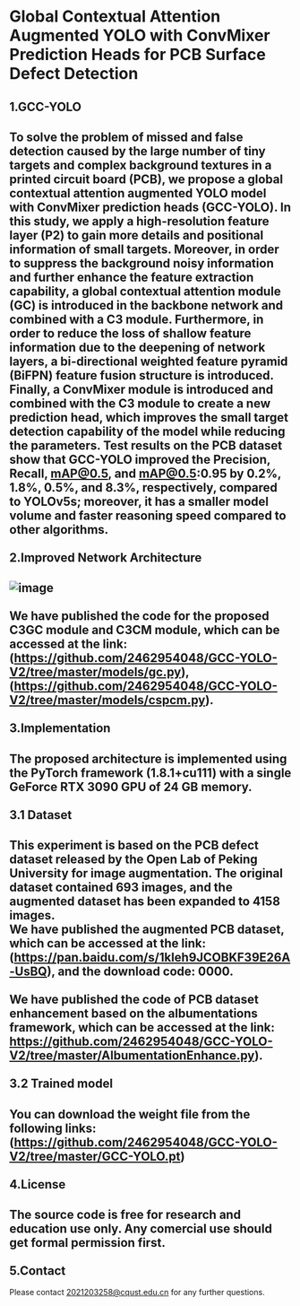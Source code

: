 Global Contextual Attention Augmented YOLO with ConvMixer Prediction Heads for PCB Surface Defect Detection
=
1.GCC-YOLO
----
To solve the problem of missed and false detection caused by the large number of tiny targets and complex background textures in a printed circuit board (PCB), we propose a global contextual attention augmented YOLO model with ConvMixer prediction heads (GCC-YOLO). In this study, we apply a high-resolution feature layer (P2) to gain more details and positional information of small targets. Moreover, in order to suppress the background noisy information and further enhance the feature extraction capability, a global contextual attention module (GC) is introduced in the backbone network and combined with a C3 module. Furthermore, in order to reduce the loss of shallow feature information due to the deepening of network layers, a bi-directional weighted feature pyramid (BiFPN) feature fusion structure is introduced. Finally, a ConvMixer module is introduced and combined with the C3 module to create a new prediction head, which improves the small target detection capability of the model while reducing the parameters. Test results on the PCB dataset show that GCC-YOLO improved the Precision, Recall, mAP@0.5, and mAP@0.5:0.95 by 0.2%, 1.8%, 0.5%, and 8.3%, respectively, compared to YOLOv5s; moreover, it has a smaller model volume and faster reasoning speed compared to other algorithms.  <br>  <br>
2.Improved Network Architecture
----
![image](https://github.com/2462954048/GCC-YOLO-V2/assets/45593319/2d8fd4d8-20a4-4692-8e82-bd3a685440cd)  <br>  <br>
We have published the code for the proposed C3GC module and C3CM module, which can be accessed at the link: (https://github.com/2462954048/GCC-YOLO-V2/tree/master/models/gc.py), (https://github.com/2462954048/GCC-YOLO-V2/tree/master/models/cspcm.py).  <br>  <br>
3.Implementation
----
The proposed architecture is implemented using the PyTorch framework (1.8.1+cu111) with a single GeForce RTX 3090 GPU of 24 GB memory.  <br>  <br>
3.1 Dataset
-----
This experiment is based on the PCB defect dataset released by the Open Lab of Peking University for image augmentation. The original dataset contained 693 images, and the augmented dataset has been expanded to 4158 images.   <br>
We have published the augmented PCB dataset, which can be accessed at the link: (https://pan.baidu.com/s/1kIeh9JCOBKF39E26A-UsBQ), and the download code: 0000.  <br>  <br>
We have published the code of PCB dataset enhancement based on the albumentations framework, which can be accessed at the link: https://github.com/2462954048/GCC-YOLO-V2/tree/master/AlbumentationEnhance.py). <br>  <br>
3.2 Trained model
-----
You can download the weight file from the following links: (https://github.com/2462954048/GCC-YOLO-V2/tree/master/GCC-YOLO.pt)  <br>  <br>
4.License
----
The source code is free for research and education use only. Any comercial use should get formal permission first.  <br>  <br>
5.Contact
----
Please contact 2021203258@cqust.edu.cn for any further questions.



